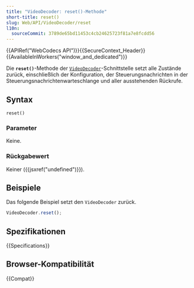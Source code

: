 ```yaml
---
title: "VideoDecoder: reset()-Methode"
short-title: reset()
slug: Web/API/VideoDecoder/reset
l10n:
  sourceCommit: 3789de65bd11453c4cb24625723f81a7e8fcdd56
---
```


{{APIRef("WebCodecs API")}}{{SecureContext_Header}}{{AvailableInWorkers("window_and_dedicated")}}

Die **`reset()`**-Methode der [`VideoDecoder`](/de/docs/Web/API/VideoDecoder)-Schnittstelle setzt alle Zustände zurück, einschließlich der Konfiguration, der Steuerungsnachrichten in der Steuerungsnachrichtenwarteschlange und aller ausstehenden Rückrufe.

## Syntax

```js-nolint
reset()
```

### Parameter

Keine.

### Rückgabewert

Keiner ({{jsxref("undefined")}}).

## Beispiele

Das folgende Beispiel setzt den `VideoDecoder` zurück.

```js
VideoDecoder.reset();
```

## Spezifikationen

{{Specifications}}

## Browser-Kompatibilität

{{Compat}}

